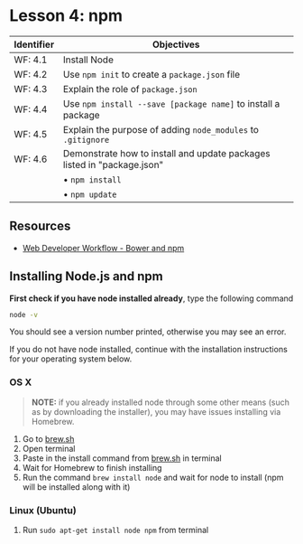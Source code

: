 # Lesson 4: npm

Identifier   | Objectives
-------------|------------
WF: 4.1      | Install Node
WF: 4.2      | Use `npm init` to create a `package.json` file
WF: 4.3      | Explain the role of `package.json`
WF: 4.4      | Use `npm install --save [package name]` to install a package
WF: 4.5      | Explain the purpose of adding `node_modules` to `.gitignore`
WF: 4.6      | Demonstrate how to install and update packages listed in "package.json"
             | &bull; `npm install`
             | &bull; `npm update`

## Resources
- [Web Developer Workflow - Bower and npm](https://www.youtube.com/watch?v=cQV-v7RJRnw&list=UUZi-0WJPUNb_LQocFMJw5dA)

## Installing Node.js and npm

**First check if you have node installed already**, type the following command

```sh
node -v
```

You should see a version number printed, otherwise you may see an error.

If you do not have node installed, continue with the installation instructions for your operating system below.

### OS X

> **NOTE:** if you already installed node through some other means (such as by downloading the installer), you may have issues installing via Homebrew.

1. Go to [brew.sh][brewsh]
1. Open terminal
1. Paste in the install command from [brew.sh][brewsh] in terminal
1. Wait for Homebrew to finish installing
1. Run the command `brew install node` and wait for node to install (npm will be installed along with it)

### Linux (Ubuntu)

1. Run `sudo apt-get install node npm` from terminal

[brewsh]: https://brew.sh
